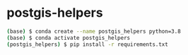 # postgis-helpers

```bash
(base) $ conda create --name postgis_helpers python=3.8
(base) $ conda activate postgis_helpers
(postgis_helpers) $ pip install -r requirements.txt
```